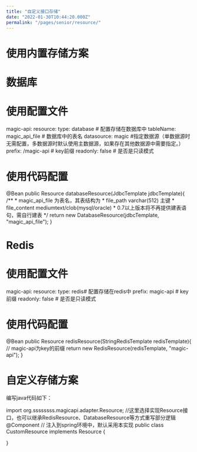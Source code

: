 ```yaml
---
title: "自定义接口存储"
date: "2022-01-30T10:44:20.000Z"
permalink: "/pages/senior/resource/"
---
```

# 使用内置存储方案


# 数据库

# 使用配置文件

magic-api:
  resource:
    type: database # 配置存储在数据库中
    tableName: magic_api_file # 数据库中的表名
    datasource: magic #指定数据源（单数据源时无需配置，多数据源时默认使用主数据源，如果存在其他数据源中需要指定。）
    prefix: /magic-api # key前缀
    readonly: false # 是否是只读模式


# 使用代码配置

@Bean
public Resource databaseResource(JdbcTemplate jdbcTemplate){
    /**
     *  magic_api_file 为表名，其表结构为
     *  file_path varchar(512) 主键
     *  file_content mediumtext/clob(mysql/oracle)
     *  0.7以上版本将不再提供建表语句，需自行建表
     */
    return new DatabaseResource(jdbcTemplate, "magic_api_file");
}



# Redis

# 使用配置文件

magic-api:
  resource:
    type: redis# 配置存储在redis中
    prefix: magic-api # key前缀
    readonly: false # 是否是只读模式


# 使用代码配置

@Bean
public Resource redisResource(StringRedisTemplate redisTemplate){
    // magic-api为key的前缀
    return new RedisResource(redisTemplate, "magic-api");
}




# 自定义存储方案

编写java代码如下：

import org.ssssssss.magicapi.adapter.Resource;
//这里选择实现Resource接口，也可以继承RedisResource、DatabaseResource等方式重写部分逻辑
@Component // 注入到spring环境中，默认采用本实现
public class CustomResource implements Resource {
    
}

